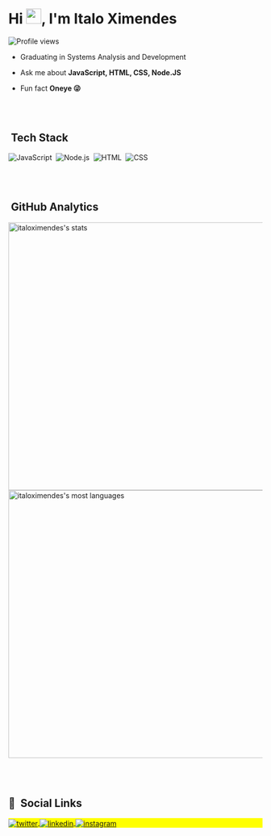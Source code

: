 
<h1 align="left">Hi <img src="https://raw.githubusercontent.com/kaueMarques/kaueMarques/master/hi.gif" width="30px">, I'm Italo Ximendes</h1>
<p align="left"> <img src="https://komarev.com/ghpvc/?username=italoximendes&color=yellow" alt="Profile views" /> </p>

-  Graduating in Systems Analysis and Development

-  Ask me about **JavaScript, HTML, CSS, Node.JS**

-  Fun fact **Oneye 😜**

<br><br>

##  &nbsp;Tech Stack

![JavaScript](https://img.shields.io/badge/-JavaScript-05122A?style=flat&logo=javascript)&nbsp;
![Node.js](https://img.shields.io/badge/-Node.js-05122A?style=flat&logo=node.js)&nbsp;
![HTML](https://img.shields.io/badge/-HTML-05122A?style=flat&logo=HTML5)&nbsp;
![CSS](https://img.shields.io/badge/-CSS-05122A?style=flat&logo=CSS3&logoColor=1572B6)&nbsp;

<br><br>

##  &nbsp;GitHub Analytics

<p align="left">
<img width="530em" src="https://github-readme-stats.vercel.app/api?username=italoximendes&show_icons=true&theme=vision-friendly-dark" alt="italoximendes's stats"/>
<img width="530em" src="https://github-readme-stats.vercel.app/api/top-langs/?username=italoximendes&layout=compact&theme=vision-friendly-dark" alt="italoximendes's most languages"/>
</p>

<br><br>

## ‍🦲 &nbsp;Social Links

<p align="left" style="background:yellow">
<a href="https://twitter.com/italoximendes" target="_blank">
  <img align="center" src="https://img.shields.io/badge/-italoximendes-05122A?style=flat&logo=twitter" alt="twitter"/>  
</a>
<a href="https://linkedin.com/in/italomalta" target="_blank">
  <img align="center" src="https://img.shields.io/badge/-italomalta-05122A?style=flat&logo=linkedin" alt="linkedin"/>
</a>
<a href="https://instagram.com/italomalta" target="_blank">
 <img align="center" src="https://img.shields.io/badge/-italomalta-05122A?style=flat&logo=instagram" alt="instagram"/>
</a>
</p>
